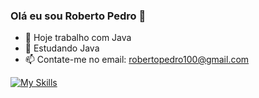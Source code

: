 ### Olá eu sou Roberto Pedro 👋

- 🔭 Hoje trabalho com Java
- 🌱 Estudando Java
- 📫 Contate-me no email: robertopedro100@gmail.com
  
[![My Skills](https://skillicons.dev/icons?i=js,html,css,wasm)](https://skillicons.dev)
